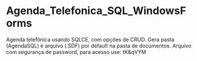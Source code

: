 # Agenda_Telefonica_SQL_WindowsForms
Agenda telefônica usando SQLCE, com opções de CRUD.
Gera pasta (AgendaSQL) e arquivo (.SDF) por default na pasta de documentos.
Arquivo com segurança de password, para acesso use:
tK&qVYM
